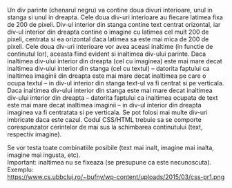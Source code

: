   Un div parinte (chenarul negru) va contine doua divuri interioare, unul in stanga si unul in dreapta.
Cele doua div-uri interioare au fiecare latimea fixa de 200 de pixeli. Div-ul interior din stanga contine text centrat orizontal,
iar div-ul interior din dreapta contine o imagine cu latimea cel mult 200 de pixeli, centrata si ea orizontal daca latimea sa este
mai mica de 200 de pixeli. Cele doua div-uri interioare vor avea aceasi inaltime (in functie de continutul lor), aceasta fiind evident
si inaltimea div-ului parinte. Daca inaltimea div-ului interior din dreapta (cel cu imaginea) este mai mare decat inaltimea div-ului
interior din stanga (cel cu textul) – datorita faptului ca inaltimea imaginii din dreapta este mai mare decat inaltimea pe care o ocupa
textul – in div-ul interior din stanga text-ul va fi centrat si pe verticala. Daca inaltimea div-ului interior din stanga este mai mare
decat inaltimea div-ului interior din dreapta – datorita faptului ca inaltimea ocupata de text este mai mare decat inaltimea 
imaginii – in div-ul interior din dreapta imaginea va fi centratata si pe verticala. Se pot folosi mai multe div-uri imbricate daca este 
cazul. Codul CSS/HTML trebuie sa se comporte corespunzator cerintelor de mai sus la schimbarea continutului (text, respectiv imagine). 

Se vor testa toate combinatiile posibile (text mai inalt, imagine mai inalta, imagine mai ingusta, etc).                                   
Important: inaltimea nu se fixeaza (se presupune ca este necunoscuta).                                                                    
Exemplu:                                                                                                                                   
https://www.cs.ubbcluj.ro/~bufny/wp-content/uploads/2015/03/css-pr1.png
